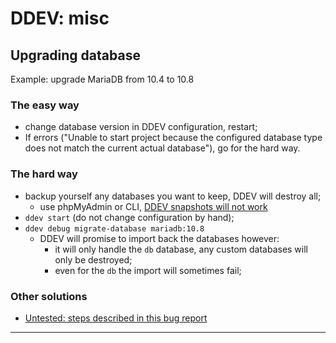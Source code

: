# DDEV: misc

## Upgrading database

Example: upgrade MariaDB from 10.4 to 10.8

### The easy way

- change database version in DDEV configuration, restart;
- If errors ("Unable to start project because the configured database type does not match the current actual database"), go for the hard way.

### The hard way

- backup yourself any databases you want to keep, DDEV will destroy all;
    - use phpMyAdmin or CLI, [DDEV snapshots will not work](https://ddev.readthedocs.io/en/latest/users/extend/database-types/#caveats)
- `ddev start` (do not change configuration by hand);
- `ddev debug migrate-database mariadb:10.8`
    - DDEV will promise to import back the databases however:
        - it will only handle the `db` database, any custom databases will only be destroyed;
        - even for the `db` the import will sometimes fail;

### Other solutions

- [Untested: steps described in this bug report](https://github.com/ddev/ddev/issues/4089)

---

